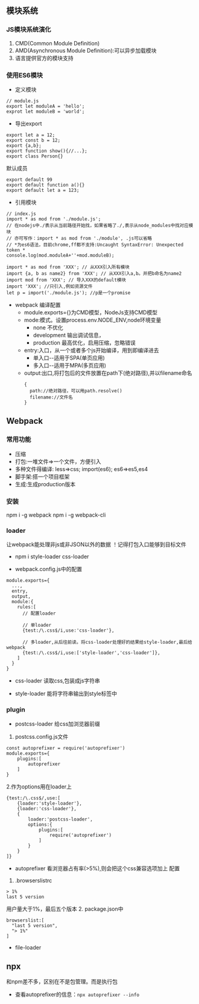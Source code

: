 ## 模块系统

### JS模块系统演化
1. CMD(Common Module Definition)
2. AMD(Asynchronous Module Definition):可以异步加载模块
3. 语言提供官方的模块支持

### 使用ES6模块
+ 定义模块
```
// module.js
export let moduleA = 'hello';
exprot let moduleB = 'world';
```
  + 导出export
  ```
  export let a = 12;
  export const b = 12;
  export {a,b};
  export function show(){//...};
  export class Person{}
  ```
   默认成员
  ```
  export default 99 
  export default function a(){} 
  export default let a = 123;
  ```

+ 引用模块
```
// index.js
import * as mod from './module.js';
// 在nodejs中./表示从当前路径开始找，如果省略了./,表示从node_modules中找对应模块  
// 亦可写作：import * as mod from './module', .js可以省略  
// *为es6语法，目前chrome,ff都不支持:Uncaught SyntaxError: Unexpected token *  
console.log(mod.moduleA+''+mod.moduleB);
```
```
import * as mod from 'XXX'; // 从XXX引入所有模块
import {a, b as name2} from 'XXX'; // 从XXX引入a,b。并把b命名为name2
import mod from 'XXX'; // 导入XXX的default模块
import 'XXX'; //只引入,例如资源文件
let p = import('./module.js'); //p是一个promise

```
+ webpack 编译配置
  + module.exports={}为CMD模型，NodeJs支持CMD模型
  + mode:模式。设置process.env.NODE_ENV,node环境变量
    + none 不优化
    + development 输出调试信息，
    + production 最高优化，启用压缩，忽略错误
  + entry:入口，从一个或者多个js开始编译，用到即编译进去
    + 单入口--适用于SPA(单页应用)
    + 多入口--适用于MPA(多页应用)
  + output:出口,将打包后的文件放置在path下(绝对路径),并以filename命名  
    ```
    {
      path://绝对路径，可以用path.resolve()
      filename://文件名
    }
    ```


## Webpack

### 常用功能
* 压缩
* 打包:一堆文件=>一个文件，方便引入
* 多种文件得编译: less=>css; import(es6); es6=>es5,es4
* 脚手架:搭一个项目框架
* 生成:生成production版本

### 安装
npm i -g webpack
npm i -g webpack-cli


### loader
让webpack能处理非js或非JSON以外的数据
！记得打包入口能够到目标文件

* npm i style-loader css-loader

* webpack.config.js中的配置
```
module.exports={
  ...,
  entry,
  output,
  module:{
    rules:[
      // 配置loader
      
      // 单loader
      {test:/\.css$/i,use:'css-loader'},

      // 多loader,从后往前读。将css-loader处理好的结果给style-loader,最后给webpack
      {test:/\.css$/i,use:['style-loader','css-loader']},
    ]
  }
}
```

* css-loader
读取css,包装成js字符串

* style-loader
能将字符串输出到style标签中

### plugin
* postcss-loader
给css加浏览器前缀
1. postcss.config.js文件
```
const autoprefixer = require('autoprefixer')
module.exports={
    plugins:[
        autoprefixer
    ]
}
```
2.作为options用在loader上
```
{test:/\.css$/,use:[
    {loader:'style-loader'},
    {loader:'css-loader'},
    {
        loader:'postcss-loader',
        options:{
            plugins:[
                require('autoprefixer')
            ]
        }
    }
]}
```
* autoprefixer
看浏览器占有率(>5%),则会把这个css兼容选项加上
配置
1. .browserslistrc
```
> 1%
last 5 version
```
用户量大于1%，最后五个版本
2. package.json中
```
browserslist:[
  "last 5 version",
  "> 1%"
]
```

* file-loader

## npx
和npm差不多，区别在不是包管理。而是执行包
* 查看autoprefixer的信息：``npx autoprefixer --info``